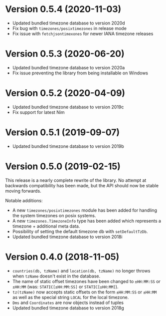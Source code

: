 Version 0.5.4 (2020-11-03)
=============
- Updated bundled timezone database to version 2020d
- Fix bug with `timezones/posixtimezones` in release mode
- Fix issue with `fetchjsontimexones` for newer IANA timezone releases

Version 0.5.3 (2020-06-20)
=============
- Updated bundled timezone database to version 2020a
- Fix issue preventing the library from being installable on Windows

Version 0.5.2 (2020-04-09)
=============
- Updated bundled timezone database to version 2019c
- Fix support for latest Nim

Version 0.5.1 (2019-09-07)
=============
- Updated bundled timezone database to version 2019b

Version 0.5.0 (2019-02-15)
=============
This release is a nearly complete rewrite of the library. No attempt at backwards compatibility has been made, but the API should now be stable moving forwards.

Notable additions:
- A new `timezones/posixtimezones` module has been added for handling the system timezones on posix systems.
- A new `timezones.TimezoneInfo` type has been added which represents
a timezone + additional meta data.
- Possibility of setting the default timezone db with `setDefaultTzDb`.
- Updated bundled timezone database to version 2018i

Version 0.4.0 (2018-11-05)
=============

- `countries(db, tzName)` and `location(db, tzName)` no longer throws when `tzName` doesn't exist in the database.
- The name of static offset timezones have been changed to `±HH:MM:SS` or `±HH:MM` (was: `STATIC[±HH:MM:SS]` or `STATIC[±HH:MM]`).
- `tz(tzName)` now accepts static offsets on the form `±HH:MM:SS` or `±HH:MM` as well as the special string `LOCAL` for the local timezone.
- `Dms` and `Coordinates` are now objects instead of tuples
- Updated bundled timezone database to version 2018g